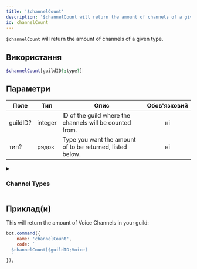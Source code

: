 ```yaml
---
title: '$channelCount'
description: '$channelCount will return the amount of channels of a given type.'
id: channelCount
---
```


`$channelCount` will return the amount of channels of a given type.

## Використання

```php
$channelCount[guildID?;type?]
```

## Параметри

| Поле     | Тип     | Опис                                                      | Обов'язковий |
| -------- | ------- | --------------------------------------------------------- |:------------:|
| guildID? | integer | ID of the guild where the channels will be counted from.  |      ні      |
| тип?     | рядок   | Type you want the amount of to be returned, listed below. |      ні      |

<details>
  <summary><h3> Channel Types </h3></summary>

| Channel Type         |                    |
| -------------------- | ------------------ |
| Text Channel         | Text               |
| Voice Channel        | Voice              |
| Category             | Category           |
| Stage Channel        | Stage              |
| Private Thread       | PrivateThread      |
| Public Thread        | PublicThread       |
| Forum                | Forum              |
| Announcement Thread  | AnnouncementThread |
| Announcement Channel | Announcement       |
| Home                 | GuildDirectory     |
| NSFW Channel         | NSFW               |
| Direct Message       | DM                 |
| All Channel Types    | all                |

</details>

## Приклад(и)

This will return the amount of Voice Channels in your guild:

```javascript
bot.command({
    name: 'channelCount',
    code: `
  $channelCount[$guildID;Voice]
  `
});
```
